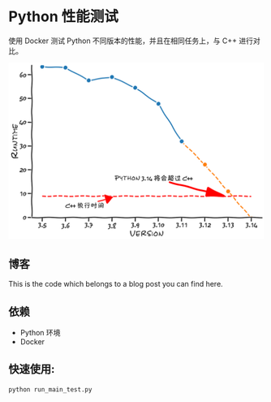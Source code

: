 # Python 性能测试
使用 Docker 测试 Python 不同版本的性能，并且在相同任务上，与 C++ 进行对比。

![](assets/3_extrapolated.png)

## 博客
This is the code which belongs to a blog post you can find here.

## 依赖
- Python 环境
- Docker

## 快速使用:
```bash
python run_main_test.py
```